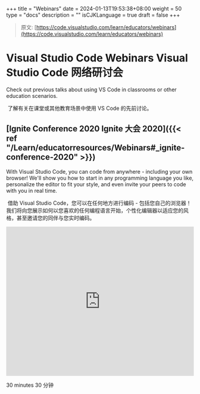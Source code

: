 +++
title = "Webinars"
date = 2024-01-13T19:53:38+08:00
weight = 50
type = "docs"
description = ""
isCJKLanguage = true
draft = false
+++

> 原文: [https://code.visualstudio.com/learn/educators/webinars](https://code.visualstudio.com/learn/educators/webinars)

# Visual Studio Code Webinars Visual Studio Code 网络研讨会



Check out previous talks about using VS Code in classrooms or other education scenarios.

​​​	了解有关在课堂或其他教育场景中使用 VS Code 的先前讨论。

## [Ignite Conference 2020 Ignite 大会 2020]({{< ref "/Learn/educatorresources/Webinars#_ignite-conference-2020" >}})

With Visual Studio Code, you can code from anywhere - including your own browser! We'll show you how to start in any programming language you like, personalize the editor to fit your style, and even invite your peers to code with you in real time.

​​​	借助 Visual Studio Code，您可以在任何地方进行编码 - 包括您自己的浏览器！我们将向您展示如何以您喜欢的任何编程语言开始，个性化编辑器以适应您的风格，甚至邀请您的同伴与您实时编码。

<iframe src="https://youtube.com/embed/JctES9LOFx8?rel=0&amp;disablekb=0&amp;modestbranding=1&amp;showinfo=0" frameborder="0" allowfullscreen="" title="Visual Studio Code - Your editor everywhere" style="box-sizing: border-box; font-family: &quot;Segoe UI&quot;, &quot;Helvetica Neue&quot;, Helvetica, Arial, sans-serif; width: 616.662px; max-width: 100%; height: 400px; color: rgb(36, 36, 36); font-size: 16px; font-style: normal; font-variant-ligatures: normal; font-variant-caps: normal; font-weight: 400; letter-spacing: normal; orphans: 2; text-align: start; text-indent: 0px; text-transform: none; widows: 2; word-spacing: 0px; -webkit-text-stroke-width: 0px; white-space: normal; background-color: rgb(255, 255, 255); text-decoration-thickness: initial; text-decoration-style: initial; text-decoration-color: initial;"></iframe>

 30 minutes
30 分钟
